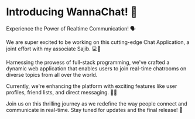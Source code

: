 # Introducing WannaChat! 💬
Experience the Power of Realtime Communication! 🗣

We are super excited to be working on this cutting-edge Chat Application, a joint effort with my associate Sajib. 💻🤝

Harnessing the prowess of full-stack programming, we've crafted a dynamic web application that enables users to join real-time chatrooms on diverse topics from all over the world. 

Currently, we're enhancing the platform with exciting features like user profiles, friend lists, and direct messaging. 🚀🌐

Join us on this thrilling journey as we redefine the way people connect and communicate in real-time. Stay tuned for updates and the final release! 🌟
